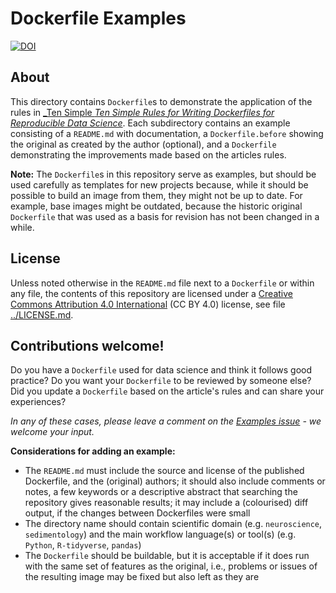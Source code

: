 # Dockerfile Examples

[![DOI](https://zenodo.org/badge/DOI/10.5281/zenodo.3878583.svg)](https://doi.org/10.5281/zenodo.3878583)

## About

This directory contains `Dockerfile`s to demonstrate the application of the rules in [_Ten Simple _Ten Simple Rules for Writing Dockerfiles for Reproducible Data Science_](https://github.com/nuest/ten-simple-rules-dockerfiles/).
Each subdirectory contains an example consisting of a `README.md` with documentation, a `Dockerfile.before` showing the original as created by the author (optional), and a `Dockerfile` demonstrating the improvements made based on the articles rules.

**Note:** The `Dockerfile`s in this repository serve as examples, but should be used carefully as templates for new projects because, while it should be possible to build an image from them, they might not be up to date.
For example, base images might be outdated, because the historic original `Dockerfile` that was used as a basis for revision has not been changed in a while.

## License

Unless noted otherwise in the `README.md` file next to a `Dockerfile` or within any file, the contents of this repository are licensed under a [Creative Commons Attribution 4.0 International](https://creativecommons.org/licenses/by/4.0/) (CC BY 4.0) license, see file [../LICENSE.md](LICENSE.md).

## Contributions welcome!

Do you have a `Dockerfile` used for data science and think it follows good practice?
Do you want your `Dockerfile` to be reviewed by someone else?
Did you update a `Dockerfile` based on the article's rules and can share your experiences?

_In any of these cases, please leave a comment on the [Examples issue](https://github.com/nuest/ten-simple-rules-dockerfiles/issues/4) - we welcome your input._

**Considerations for adding an example:**

- The `README.md` must include the source and license of the published Dockerfile, and the (original) authors; it should also include comments or notes, a few keywords or a descriptive abstract that searching the repository gives reasonable results; it may include a (colourised) diff output, if the changes between Dockerfiles were small
- The directory name should contain scientific domain (e.g. `neuroscience`, `sedimentology`) and the main workflow language(s) or tool(s) (e.g. `Python`, `R-tidyverse`, `pandas`)
- The `Dockerfile` should be buildable, but it is acceptable if it does run with the same set of features as the original, i.e., problems or issues of the resulting image may be fixed but also left as they are
